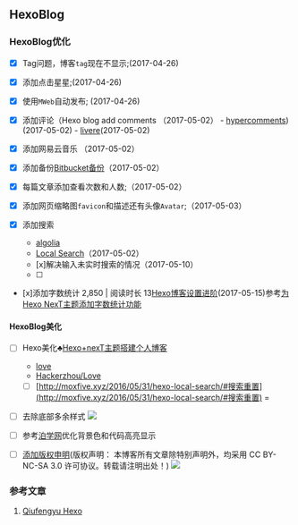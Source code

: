 ## HexoBlog


### HexoBlog优化

- [x] Tag问题，博客`tag`现在不显示;(2017-04-26)
- [x] 添加点击星星;(2017-04-26)
- [x] 使用`MWeb`自动发布; (2017-04-26)
- [x] 添加评论（Hexo blog add comments （2017-05-02）
       - [hypercomments](http://admin.hypercomments.com/comments/approve/90397)) (2017-05-02)
       - [livere](https://livere.com/insight/managereply/period)(2017-05-02)

- [x] 添加网易云音乐 （2017-05-02）
- [x] 添加备份[Bitbucket备份](https://bitbucket.org/MichaelMaoMao/myblog)（2017-05-02）

- [x] 每篇文章添加查看次数和人数;（2017-05-02）

- [x] 添加网页缩略图`favicon`和描述还有头像`Avatar`;（2017-05-03）

- [x] 添加搜索
    - [algolia](https://www.algolia.com/apps/6V4V7RXQEC/dashboard)
    - [Local Search](http://theme-next.iissnan.com/third-party-services.html#local-search)（2017-05-02）
    - [x]解决输入未实时搜索的情况（2017-05-10）
    - [ ] 
- [x]添加字数统计 2,850 |  阅读时长 13[Hexo博客设置进阶](http://blog.junyu.io/posts/0010-hexo-learn-from-Never-yu.html#outline)(2017-05-15)参考[为Hexo NexT主题添加字数统计功能](https://eason-yang.com/2016/11/05/add-word-count-to-hexo-next/)

#### HexoBlog美化 
- [ ] Hexo美化♣️[Hexo+nexT主题搭建个人博客
](http://www.wuxubj.cn/2016/08/Hexo-nexT-build-personal-blog/) 
    - [love](http://www.wuxubj.cn/mylove/)  
    - [Hackerzhou/Love](http://hackerzhou.me/ex_love/)  
    - [ ] [http://moxfive.xyz/2016/05/31/hexo-local-search/#搜索重置](http://moxfive.xyz/2016/05/31/hexo-local-search/#搜索重置)
=
- [ ] 去除底部多余样式
![](http://oc98nass3.bkt.clouddn.com/14938557402763.jpg)

- [ ] 参考[泊学网](https://boxueio.com/series/ios-101/ebook/110)优化背景色和代码高亮显示

- [ ] [添加版权申明](https://creativecommons.org/licenses/by-nc-sa/3.0/)(版权声明： 本博客所有文章除特别声明外，均采用 CC BY-NC-SA 3.0   许可协议。转载请注明出处！)
![](http://oc98nass3.bkt.clouddn.com/2017-05-15-14948183164436.jpg)


### 参考文章

1. [Qiufengyu Hexo](https://qiufengyu.github.io/tags/hexo/)





